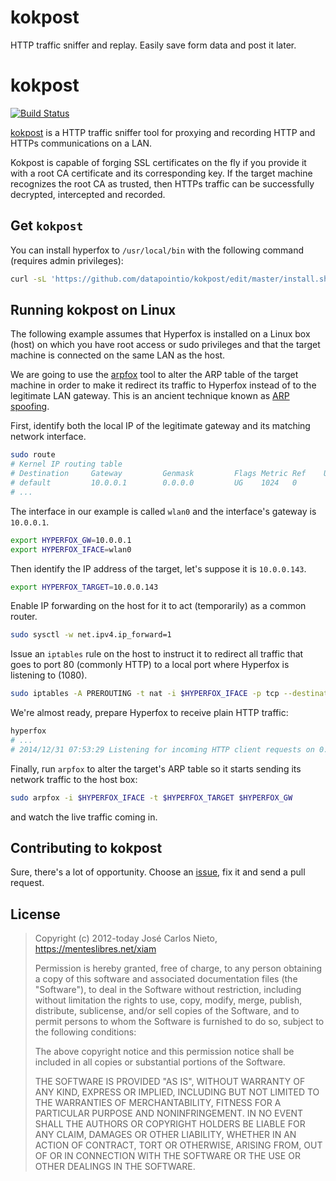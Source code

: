 # kokpost
HTTP traffic sniffer and replay. Easily save form data and post it later.

# kokpost

[![Build Status](https://travis-ci.org/malfunkt/hyperfox.svg?branch=master)](https://travis-ci.org/malfunkt/hyperfox)

[kokpost][1] is a HTTP traffic sniffer tool for proxying and recording HTTP and HTTPs
communications on a LAN.

Kokpost is capable of forging SSL certificates on the fly if you provide it
with a root CA certificate and its corresponding key. If the target machine
recognizes the root CA as trusted, then HTTPs traffic can be successfully
decrypted, intercepted and recorded.

## Get `kokpost`

You can install hyperfox to `/usr/local/bin` with the following command (requires
admin privileges):

```sh
curl -sL 'https://github.com/datapointio/kokpost/edit/master/install.sh' | sh
```

## Running kokpost on Linux

The following example assumes that Hyperfox is installed on a Linux box (host)
on which you have root access or sudo privileges and that the target machine is
connected on the same LAN as the host.

We are going to use the [arpfox][4] tool to alter the ARP table of the target
machine in order to make it redirect its traffic to Hyperfox instead of to the
legitimate LAN gateway. This is an ancient technique known as [ARP
spoofing][6].

First, identify both the local IP of the legitimate gateway and its matching
network interface.

```sh
sudo route
# Kernel IP routing table
# Destination     Gateway         Genmask         Flags Metric Ref    Use Iface
# default         10.0.0.1        0.0.0.0         UG    1024   0        0 wlan0
# ...
```

The interface in our example is called `wlan0` and the interface's gateway is
`10.0.0.1`.

```sh
export HYPERFOX_GW=10.0.0.1
export HYPERFOX_IFACE=wlan0
```

Then identify the IP address of the target, let's suppose it is `10.0.0.143`.

```sh
export HYPERFOX_TARGET=10.0.0.143
```

Enable IP forwarding on the host for it to act (temporarily) as a common
router.

```sh
sudo sysctl -w net.ipv4.ip_forward=1
```

Issue an `iptables` rule on the host to instruct it to redirect all traffic
that goes to port 80 (commonly HTTP) to a local port where Hyperfox is
listening to (1080).

```sh
sudo iptables -A PREROUTING -t nat -i $HYPERFOX_IFACE -p tcp --destination-port 80 -j REDIRECT --to-port 1080
```

We're almost ready, prepare Hyperfox to receive plain HTTP traffic:

```sh
hyperfox
# ...
# 2014/12/31 07:53:29 Listening for incoming HTTP client requests on 0.0.0.0:1080.
```

Finally, run `arpfox` to alter the target's ARP table so it starts sending its
network traffic to the host box:

```sh
sudo arpfox -i $HYPERFOX_IFACE -t $HYPERFOX_TARGET $HYPERFOX_GW
```

and watch the live traffic coming in.

## Contributing to kokpost

Sure, there's a lot of opportunity. Choose an [issue][7], fix it and send a
pull request.

## License

> Copyright (c) 2012-today José Carlos Nieto, https://menteslibres.net/xiam
>
> Permission is hereby granted, free of charge, to any person obtaining
> a copy of this software and associated documentation files (the
> "Software"), to deal in the Software without restriction, including
> without limitation the rights to use, copy, modify, merge, publish,
> distribute, sublicense, and/or sell copies of the Software, and to
> permit persons to whom the Software is furnished to do so, subject to
> the following conditions:
>
> The above copyright notice and this permission notice shall be
> included in all copies or substantial portions of the Software.
>
> THE SOFTWARE IS PROVIDED "AS IS", WITHOUT WARRANTY OF ANY KIND,
> EXPRESS OR IMPLIED, INCLUDING BUT NOT LIMITED TO THE WARRANTIES OF
> MERCHANTABILITY, FITNESS FOR A PARTICULAR PURPOSE AND
> NONINFRINGEMENT. IN NO EVENT SHALL THE AUTHORS OR COPYRIGHT HOLDERS BE
> LIABLE FOR ANY CLAIM, DAMAGES OR OTHER LIABILITY, WHETHER IN AN ACTION
> OF CONTRACT, TORT OR OTHERWISE, ARISING FROM, OUT OF OR IN CONNECTION
> WITH THE SOFTWARE OR THE USE OR OTHER DEALINGS IN THE SOFTWARE.

[1]: https://hyperfox.org
[2]: https://golang.org/doc/install
[3]: https://en.wikipedia.org/wiki/Man-in-the-middle_attack
[4]: https://github.com/malfunkt/arpfox
[5]: http://git-scm.com
[6]: https://en.wikipedia.org/wiki/ARP_spoofing
[7]: https://github.com/malfunkt/hyperfox/issues
